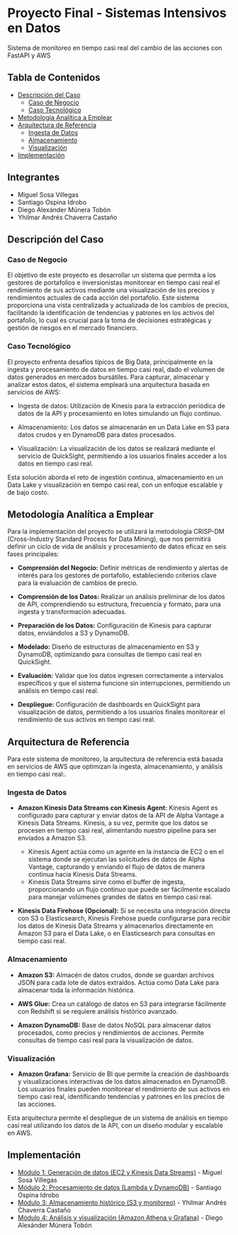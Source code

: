 # Proyecto Final - Sistemas Intensivos en Datos <!-- omit in toc -->

Sistema de monitoreo en tiempo casi real del cambio de las acciones con FastAPI y AWS

## Tabla de Contenidos <!-- omit in toc -->

- [Descripción del Caso](#descripción-del-caso)
  - [Caso de Negocio](#caso-de-negocio)
  - [Caso Tecnológico](#caso-tecnológico)
- [Metodología Analítica a Emplear](#metodología-analítica-a-emplear)
- [Arquitectura de Referencia](#arquitectura-de-referencia)
  - [Ingesta de Datos](#ingesta-de-datos)
  - [Almacenamiento](#almacenamiento)
  - [Visualización](#visualización)
- [Implementación](#implementación)

## Integrantes <!-- omit in toc -->

- Miguel Sosa Villegas
- Santiago Ospina Idrobo
- Diego Alexánder Múnera Tobón
- Yhilmar Andrés Chaverra Castaño

## Descripción del Caso

### Caso de Negocio

El objetivo de este proyecto es desarrollar un sistema que permita a los gestores de portafolios e inversionistas monitorear en tiempo casi real el rendimiento de sus activos mediante una visualización de los precios y rendimientos actuales de cada acción del portafolio. Este sistema proporciona una vista centralizada y actualizada de los cambios de precios, facilitando la identificación de tendencias y patrones en los activos del portafolio, lo cual es crucial para la toma de decisiones estratégicas y gestión de riesgos en el mercado financiero.

### Caso Tecnológico

El proyecto enfrenta desafíos típicos de Big Data, principalmente en la ingesta y procesamiento de datos en tiempo casi real, dado el volumen de datos generados en mercados bursátiles. Para capturar, almacenar y analizar estos datos, el sistema empleará una arquitectura basada en servicios de AWS:

- Ingesta de datos: Utilización de Kinesis para la extracción periódica de datos de la API y procesamiento en lotes simulando un flujo continuo.

- Almacenamiento: Los datos se almacenarán en un Data Lake en S3 para datos crudos y en DynamoDB para datos procesados.

- Visualización: La visualización de los datos se realizará mediante el servicio de QuickSight, permitiendo a los usuarios finales acceder a los datos en tiempo casi real.

Esta solución aborda el reto de ingestión continua, almacenamiento en un Data Lake y visualización en tiempo casi real, con un enfoque escalable y de bajo costo.

## Metodología Analítica a Emplear

Para la implementación del proyecto se utilizará la metodología CRISP-DM (Cross-Industry Standard Process for Data Mining), que nos permitirá definir un ciclo de vida de análisis y procesamiento de datos eficaz en seis fases principales:

- **Comprensión del Negocio:** Definir métricas de rendimiento y alertas de interés para los gestores de portafolio, estableciendo criterios clave para la evaluación de cambios de precio.

- **Comprensión de los Datos:** Realizar un análisis preliminar de los datos de API, comprendiendo su estructura, frecuencia y formato, para una ingesta y transformación adecuadas.

- **Preparación de los Datos:** Configuración de Kinesis para capturar datos, enviándolos a S3 y DynamoDB.

- **Modelado:** Diseño de estructuras de almacenamiento en S3 y DynamoDB, optimizando para consultas de tiempo casi real en QuickSight.

- **Evaluación:** Validar que los datos ingresen correctamente a intervalos específicos y que el sistema funcione sin interrupciones, permitiendo un análisis en tiempo casi real.

- **Despliegue:** Configuración de dashboards en QuickSight para visualización de datos, permitiendo a los usuarios finales monitorear el rendimiento de sus activos en tiempo casi real.

## Arquitectura de Referencia

Para este sistema de monitoreo, la arquitectura de referencia está basada en servicios de AWS que optimizan la ingesta, almacenamiento, y análisis en tiempo casi real:.

### Ingesta de Datos

- **Amazon Kinesis Data Streams con Kinesis Agent:** Kinesis Agent es configurado para capturar y enviar datos de la API de Alpha Vantage a Kinesis Data Streams. Kinesis, a su vez, permite que los datos se procesen en tiempo casi real, alimentando nuestro pipeline para ser enviados a Amazon S3.

  - Kinesis Agent actúa como un agente en la instancia de EC2 o en el sistema donde se ejecutan las solicitudes de datos de Alpha Vantage, capturando y enviando el flujo de datos de manera continua hacia Kinesis Data Streams.
  - Kinesis Data Streams sirve como el buffer de ingesta, proporcionando un flujo continuo que puede ser fácilmente escalado para manejar volúmenes grandes de datos en tiempo casi real.

- **Kinesis Data Firehose (Opcional):** Si se necesita una integración directa con S3 o Elasticsearch, Kinesis Firehose puede configurarse para recibir los datos de Kinesis Data Streams y almacenarlos directamente en Amazon S3 para el Data Lake, o en Elasticsearch para consultas en tiempo casi real.

### Almacenamiento

- **Amazon S3:** Almacén de datos crudos, donde se guardan archivos JSON para cada lote de datos extraídos. Actúa como Data Lake para almacenar toda la información histórica.

- **AWS Glue:** Crea un catálogo de datos en S3 para integrarse fácilmente con Redshift si se requiere análisis histórico avanzado.

- **Amazon DynamoDB:** Base de datos NoSQL para almacenar datos procesados, como precios y rendimientos de acciones. Permite consultas de tiempo casi real para la visualización de datos.

### Visualización

- **Amazon Grafana:** Servicio de BI que permite la creación de dashboards y visualizaciones interactivas de los datos almacenados en DynamoDB. Los usuarios finales pueden monitorear el rendimiento de sus activos en tiempo casi real, identificando tendencias y patrones en los precios de las acciones.

Esta arquitectura permite el despliegue de un sistema de análisis en tiempo casi real utilizando los datos de la API, con un diseño modular y escalable en AWS.

## Implementación

- [Módulo 1: Generación de datos (EC2 y Kinesis Data Streams)](https://github.com/msosav/st1630-proyecto/tree/main/M%C3%B3dulo%201) - Miguel Sosa Villegas
- [Módulo 2: Procesamiento de datos (Lambda y DynamoDB)]() - Santiago Ospina Idrobo
- [Módulo 3: Almacenamiento histórico (S3 y monitoreo)]() - Yhilmar Andrés Chaverra Castaño
- [Módulo 4: Análisis y visualización (Amazon Athena y Grafana)]() - Diego Alexánder Múnera Tobón
